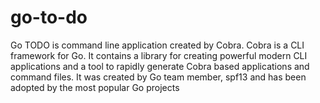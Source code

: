 # go-to-do
Go TODO is command line application created by Cobra. Cobra is a CLI framework for Go. It contains a library for creating powerful modern CLI applications and a tool to rapidly generate Cobra based applications and command files. It was created by Go team member, spf13 and has been adopted by the most popular Go projects
